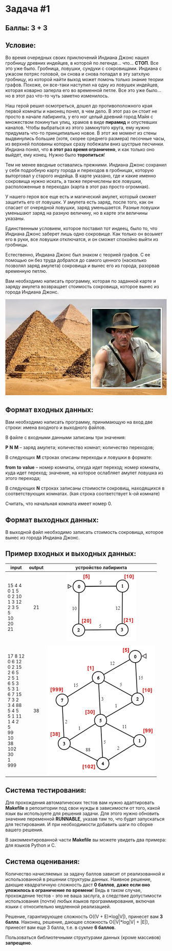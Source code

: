 # Задача #1
## Баллы: 3 + 3
## Условие:

Во время очередных своих приключений Индиана Джонс нашел гробницу древних индейцев, в
которой по легенде... что... **СТОП**. Все это уже было. Гробница, ловушки, сундуки с сокровищами.
Индиана с ужасом потряс головой, он снова и снова попадал в эту затхлую гробницу, из которой найти выход может помочь
только знание теории графов. Похоже, он все-таки наступил на одну из ловушек индейцев, которая коварно заперла его во временной петле.
Все это уже было... но в этот раз что-то чуть заметно изменилось.

Наш герой решил осмотреться, дошел до противоположного края первой комнаты и наконец понял, в чем дело.
В этот раз он стоит не просто в начале лабиринта, у его ног целый древний город Майя с множеством покинутых улиц,
храмов в виде **пирамид** и опустевших каналов. Чтобы выбраться из этого замкнутого круга, ему нужно придумать что-то
принципиально новое. В этот же момент из стены выдвинулись большие (хотя, скорее среднего размера) песочные часы,
из верхней половины которых сразу побежали вниз шустрые песчинки. Индиана понял, что **в этот раз время ограничено**,
и как только оно выйдет, ему конец. Нужно было **торопиться**!

Тем не менее вводные оставались прежними. Индиана Джонс сохранил у себя подробную карту города и
переходов в гробницах, которую выторговал у старого индейца. В карте указано, где и какие именно сокровища нужно искать,
а также перечислены все ловушки, расположенные в переходах (карта в этот раз просто огромная).

У нашего героя все еще есть и магический амулет, который сможет защитить его от ловушек.
У амулета есть заряд, после того, как он спасает от очередной ловушки, заряд уменьшается. Разные
ловушки уменьшают заряд на разную величину, но в карте эти величины указаны.

Единственным условием, которое поставил тот индеец, было то, что Индиана Джонс заберет лишь одно
сокровище. Как только он возьмет его в руки, все ловушки отключатся, и он сможет спокойно выйти
из гробницы.

Естественно, Индиана Джонс был знаком с теорией графов. С ее помощью он без труда добрался до
самого ценного (насколько позволял заряд амулета) сокровища и вынес его из города, разорвав временную петлю.

Вам необходимо написать программу, которая по заданной карте и заряду амулета возвращает
стоимость сокровища, которое вынес из города Индиана Джонс.

![Indiana Jones and Pyramids](./pictures/new_indiana.jpg)

## Формат входных данных:
Вам необходимо написать программу, принимающую на вход две строки: имена входного и выходного файлов.

В файле с входными данными записаны три значения:

**P** **N** **M** – заряд амулета; количество комнат; количество переходов;

В следующих **M** строках описаны переходы и ловушки в формате:

**from** **to** **value** – номер комнаты, откуда идет переход; номер комнаты, куда идет переход; значение, на которое ослабляет амулет ловушка из этого перехода;

В следующих **N** строках записаны стоимости сокровищ, находящихся в соответствующих комнатах. (kая строка соответствует k-ой комнате)

Считать, что начальная комната имеет номер 0.

## Формат выходных данных:
В выходной файл необходимо записать стоимость сокровища, которое вынес из города Индиана Джонс.

## Пример входных и выходных данных:

|   input  |     output    |  устройство лабиринта |
|----------|:-------------:|:-------:|   
| 15 4 4 <br/>0 1 5<br/>0 2 10<br/>1 3 12<br/>2 3 5<br/>5<br/>10<br/>20<br/>21|21|![устройство лабиринта №1](./pictures/1.png)|
||||
| 17 8 12<br/>0 6 12<br/>0 2 15<br/>2 6 5<br/>2 5 1<br/>6 5 3<br/>5 3 1<br/>6 7 15<br/>7 3 2<br/>3 4 88<br/>5 4 5<br/>5 1 11<br/>1 4 2<br/>5<br/>99<br/>10<br/>38<br/>102<br/>30<br/>1<br/>999<br/>|38|![устройство лабиринта №2](./pictures/2.png)|

## Система тестирования:
Для прохождения автоматических тестов вам нужно адаптировать **Makefile** в репозитории под свои нужды в зависимости от того,
какой язык вы используете для решения задачи. Для этого нужно обновить значение переменной **RUNNABLE**, указав там то,
что будет запускаться для тестирования. И при необходимости добавить шаги по сборке вашего решения.

В закомментированной части **Makefile** вы можете увидеть два примера: для языков Python и C.

## Система оценивания:

Количество начисляемых за задачу баллов зависит от реализованной и использованной в решении структуры данных.
Наивное решение, дающие квадратичную сложность даст **0 баллов**, **даже если оно уложилось в ограничение по времени**! 
Ведь в таком случае, прохождение тестов - это не ваша заслуга, а следствие допустимости использования (почти) любых 
языков программирования, включая языки с относительно медленной реализацией.

Решение, гарантирующее сложность O((V + E)*log|V|), принесет вам **3 балла**.
Наконец, решение, дающее сложность O(|V|*log|V| + |E|), принесет вам еще 3 балла, т.е. в сумме **6 баллов**.

Пользоваться библиотечными структурами данных (кроме массивов) **запрещено**.
